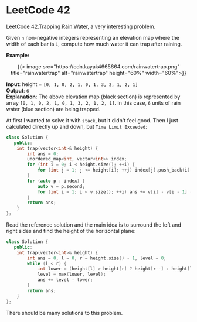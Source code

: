 # LeetCode 42


[LeetCode 42.Trapping Rain Water](https://leetcode.com/problems/trapping-rain-water/description/), a very interesting problem.
<!--more-->

Given `n` non-negative integers representing an elevation map where the width of each bar is `1`, compute how much water it can trap after raining.

**Example:**
<div align="center">
{{< image src="https://cdn.kayak4665664.com/rainwatertrap.png" title="rainwatertrap" alt="rainwatertrap" height="60%" width="60%">}}
</div>

**Input**: height = `[0, 1, 0, 2, 1, 0, 1, 3, 2, 1, 2, 1]`  
**Output**: `6`  
**Explanation**: The above elevation map (black section) is represented by array `[0, 1, 0, 2, 1, 0, 1, 3, 2, 1, 2, 1]`. In this case, `6` units of rain water (blue section) are being trapped.

At first I wanted to solve it with `stack`, but it didn't feel good. Then I just calculated directly up and down, but `Time Limit Exceeded`:

```cpp
class Solution {
   public:
    int trap(vector<int>& height) {
        int ans = 0;
        unordered_map<int, vector<int>> index;
        for (int i = 0; i < height.size(); ++i) {
            for (int j = 1; j <= height[i]; ++j) index[j].push_back(i);
        }
        for (auto p : index) {
            auto v = p.second;
            for (int i = 1; i < v.size(); ++i) ans += v[i] - v[i - 1] - 1;
        }
        return ans;
    }
};
```

Read the reference solution and the main idea is to surround the left and right sides and find the height of the horizontal plane:
```cpp
class Solution {
   public:
    int trap(vector<int>& height) {
        int ans = 0, l = 0, r = height.size() - 1, level = 0;
        while (l < r) {
            int lower = (height[l] > height[r] ? height[r--] : height[l++]);
            level = max(lower, level);
            ans += level - lower;
        }
        return ans;
    }
};
```

There should be many solutions to this problem.
